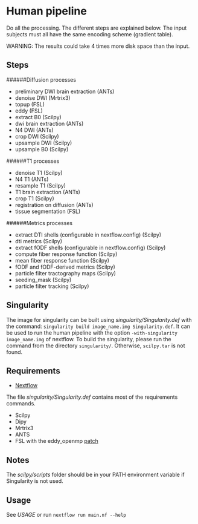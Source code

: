 Human pipeline
=================

Do all the processing. The different steps are
explained below. The input subjects must all have the same encoding scheme (gradient table).

WARNING: The results could take 4 times more disk space than the input. 

Steps
------------

######Diffusion processes
- preliminary DWI brain extraction (ANTs)
- denoise DWI (Mrtrix3)
- topup (FSL)
- eddy (FSL)
- extract B0 (Scilpy)
- dwi brain extraction (ANTs)
- N4 DWI (ANTs)
- crop DWI (Scilpy)
- upsample DWI (Scilpy)
- upsample B0 (Scilpy)

######T1 processes
- denoise T1 (Scilpy)
- N4 T1 (ANTs)
- resample T1 (Scilpy)
- T1 brain extraction (ANTs)
- crop T1 (Scilpy)
- registration on diffusion (ANTs)
- tissue segmentation (FSL)

######Metrics processes
- extract DTI shells (configurable in nextflow.config) (Scilpy)
- dti metrics (Scilpy)
- extract fODF shells (configurable in nextflow.config) (Scilpy)
- compute fiber response function (Scilpy)
- mean fiber response function (Scilpy)
- fODF and fODF-derived metrics (Scilpy)
- particle filter tractography maps (Scilpy)
- seeding_mask (Scilpy)
- particle filter tracking (Scilpy)

Singularity
-----
The image for singularity can be built using _singularity/Singularity.def_ with the command:
```singularity build image_name.img Singularity.def```. It can be used to run
the human pipeline with the option ```-with-singularity image_name.img```
 of nextflow.
 To build the singularity, please run the command from the directory ```singularity/```. Otherwise, ```scilpy.tar``` is not found.
 
Requirements
------------

- [Nextflow](https://www.nextflow.io)

The file _singularity/Singularity.def_ contains most of the requirements commands.

- Scilpy
- Dipy
- Mrtrix3
- ANTS
- FSL with the eddy_openmp [patch](https://fsl.fmrib.ox.ac.uk/fsldownloads/patches/eddy-patch-fsl-5.0.9/centos6/)

Notes
-----

The _scilpy/scripts_ folder should be in your PATH environment variable if Singularity is not used.

Usage
-----

See *USAGE* or run ```nextflow run main.nf --help```